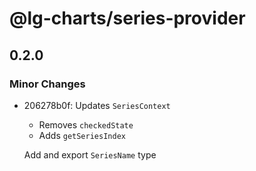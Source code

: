 # @lg-charts/series-provider

## 0.2.0

### Minor Changes

- 206278b0f: Updates `SeriesContext`

  - Removes `checkedState`
  - Adds `getSeriesIndex`

  Add and export `SeriesName` type
